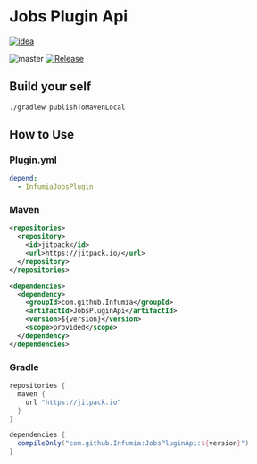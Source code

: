 # Jobs Plugin Api

[![idea](https://www.elegantobjects.org/intellij-idea.svg)](https://www.jetbrains.com/idea/)

![master](https://github.com/Infumia/JobsPluginApi/workflows/build/badge.svg)
[![Release](https://jitpack.io/v/Infumia/JobsPluginApi.svg)](https://jitpack.io/#Infumia/JobsPluginApi)

## Build your self

`./gradlew publishToMavenLocal`

## How to Use

### Plugin.yml

```yml
depend:
  - InfumiaJobsPlugin
```

### Maven

```xml
<repositories>
  <repository>
    <id>jitpack</id>
    <url>https://jitpack.io/</url>
  </repository>
</repositories>
```

```xml
<dependencies>
  <dependency>
    <groupId>com.github.Infumia</groupId>
    <artifactId>JobsPluginApi</artifactId>
    <version>${version}</version>
    <scope>provided</scope>
  </dependency>
</dependencies>
```

### Gradle

```groovy
repositories {
  maven {
    url "https://jitpack.io"
  }
}
```

```groovy
dependencies {
  compileOnly("com.github.Infumia:JobsPluginApi:${version}")
}
```
